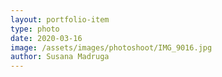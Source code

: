 ```yaml
---
layout: portfolio-item
type: photo
date: 2020-03-16
image: /assets/images/photoshoot/IMG_9016.jpg
author: Susana Madruga
---
```


